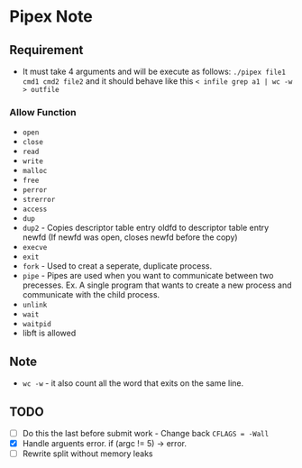# Pipex Note

## Requirement

- It must take 4 arguments and will be execute as follows:
`./pipex file1 cmd1 cmd2 file2` and it should behave like this `< infile grep a1 | wc -w > outfile`

### Allow Function

- `open`
- `close`
- `read`
- `write`
- `malloc`
- `free`
- `perror`
- `strerror`
- `access`
- `dup`
- `dup2` - Copies descriptor table entry oldfd to descriptor table entry newfd (If newfd was open, closes newfd before the copy)
- `execve`
- `exit`
- `fork` - Used to creat a seperate, duplicate process.
- `pipe` - Pipes are used when you want to communicate between two precesses. Ex. A single program that wants to create a new process and communicate with the child process.
- `unlink`
- `wait`
- `waitpid`
- libft is allowed

## Note

- `wc -w` - it also count all the word that exits on the same line.

## TODO

- [ ] Do this the last before submit work - Change back `CFLAGS = -Wall`
- [x] Handle arguents error. if (argc != 5) -> error.
- [ ] Rewrite split without memory leaks